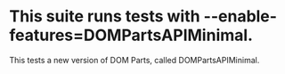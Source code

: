 # This suite runs tests with --enable-features=DOMPartsAPIMinimal.

This tests a new version of DOM Parts, called DOMPartsAPIMinimal.

